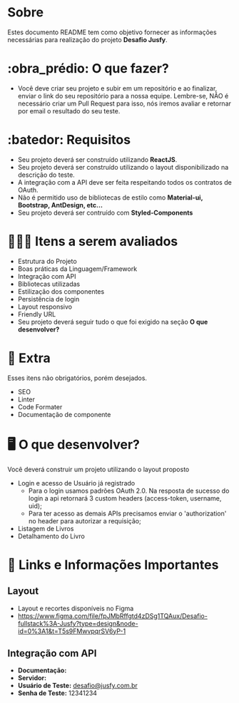 # Sobre
Estes documento README tem como objetivo fornecer as informações necessárias para realização do projeto **Desafio Jusfy**.
# :obra_prédio: O que fazer?
- Você deve criar seu projeto e subir em um repositório e ao finalizar, enviar o link do seu repositório para a nossa equipe. Lembre-se, NÃO é necessário criar um Pull Request para isso, nós iremos avaliar e retornar por email o resultado do seu teste.
# :batedor: Requisitos
- Seu projeto deverá ser construído utilizando **ReactJS**.
- Seu projeto deverá ser construído utilizando o layout disponibilizado na descrição do teste.
- A integração com a API deve ser feita respeitando todos os contratos de OAuth.
- Não é permitido uso de bibliotecas de estilo como **Material-ui, Bootstrap, AntDesign, etc...**
- Seu projeto deverá ser contruído com **Styled-Components**
# 🕵🏻‍♂️ Itens a serem avaliados
- Estrutura do Projeto
- Boas práticas da Linguagem/Framework
- Integração com API
- Bibliotecas utilizadas 
- Estilização dos componentes
- Persistência de login
- Layout responsivo
- Friendly URL
- Seu projeto deverá seguir tudo o que foi exigido na seção **O que desenvolver?**
# 🎁 Extra
Esses itens não obrigatórios, porém desejados.
- SEO
- Linter
- Code Formater
- Documentação de componente
# 🖥 O que desenvolver?
Você deverá construir um projeto utilizando o layout proposto
- Login e acesso de Usuário já registrado
  - Para o login usamos padrões OAuth 2.0. Na resposta de sucesso do login a api retornará 3 custom headers (access-token, username, uid);
  - Para ter acesso as demais APIs precisamos enviar o 'authorization' no header para autorizar a requisição;
- Listagem de Livros
- Detalhamento do Livro
# 🔗 Links e Informações Importantes
## Layout
- Layout e recortes disponíveis no Figma
- https://www.figma.com/file/fpJMbRffgtd4zDSg1TQAux/Desafio-fullstack%3A-Jusfy?type=design&node-id=0%3A1&t=T5s9FMwvpqrSV6yP-1
## Integração com API
- **Documentação:** 
- **Servidor:** 
- **Usuário de Teste:** desafio@jusfy.com.br
- **Senha de Teste:** 12341234
